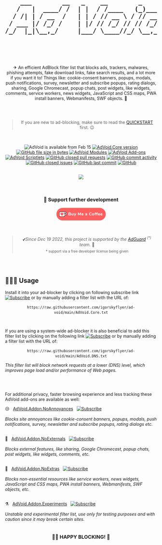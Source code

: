 <h2 align="center">
 <pre>
    ___        __   _    __        _      __
   /   |  ____/ /  | |  / /____   (_)____/ /
  / /| | / __  /   | | / // __ \ / // __  / 
 / ___ |/ /_/ /    | |/ // /_/ // // /_/ /  
/_/  |_|\__,_/     |___/ \____//_/ \__,_/   
                                            
 </pre>                                     
</h2>

<br>

<p align="center">✈ An efficient AdBlock filter list that blocks ads, trackers, malwares, phishing attempts, fake download links, fake search results, and a lot more if you want it to! Things like: cookie-consent banners, popups, modals, push notifications, survey, newsletter and subscribe popups, rating dialogs, sharing, Google Chromecast, popup chats, post widgets, like widgets, comments, service workers, news widgets, JavaScript and CSS maps, PWA install banners, Webmanifests, SWF objects. 👾</p>

<br>
<br>

<blockquote align="center">If you are new to ad-blocking, make sure to read the <a href="https://github.com/igorskyflyer/ad-void/blob/main/QUICKSTART.md" target="_blank">QUICKSTART</a> first. 😉</blockquote>

<br>
<br>

<div align="center" style="margin: auto;">
  <img src="https://custom-icon-badges.herokuapp.com/badge/launched-Feb%2015-0099ff?style=flat-square&logo=history" alt="AdVoid is available from Feb 15">
  <a href="https://github.com/igorskyflyer/ad-void/tree/main/AdVoid.Core.txt"><img alt="AdVoid.Core version" src="https://custom-icon-badges.herokuapp.com/badge/version-1.8.997-blue?style=flat-square&logo=rocket&logoColor=white&color=508cc7"></a>
  <a href="https://github.com/igorskyflyer/ad-void/tree/main/AdVoid.Core.txt"><img alt="GitHub file size in bytes" src="https://custom-icon-badges.herokuapp.com/github/size/igorskyflyer/ad-void/AdVoid.Core.txt?style=flat-square&logo=database&logoColor=white&color=269900"></a>
  <!--<img alt="Lines of code" src="https://custom-icon-badges.herokuapp.com/tokei/lines/github/igorskyflyer/ad-void?style=flat-square&logo=file-code&logoColor=white&color=3366ff">-->
  <a href="https://github.com/igorskyflyer/ad-void/tree/main/"><img alt="AdVoid Modules" src="https://custom-icon-badges.herokuapp.com/badge/modules-2-blue?style=flat-square&logo=package&logoColor=white&color=BF2745"></a>
  <a href="https://github.com/igorskyflyer/ad-void/tree/main/add-ons"><img alt="AdVoid Add-ons" src="https://custom-icon-badges.herokuapp.com/badge/add--ons-5-blue?style=flat-square&logo=package&logoColor=white&color=9933ff"></a>
  <a href="https://github.com/igorskyflyer/ad-void/tree/main/scriptlets"><img alt="AdVoid Scriptlets" src="https://custom-icon-badges.herokuapp.com/badge/scriptlets-1-blue?style=flat-square&logo=note&logoColor=white&color=0A94A9"></a>
  <a href="https://github.com/igorskyflyer/ad-void/pulls?q=is%3Apr+is%3Aclosed"><img alt="GitHub closed pull requests" src="https://custom-icon-badges.herokuapp.com/github/issues-pr-closed-raw/igorskyflyer/ad-void?color=0f167d&style=flat-square&logo=git-pull-request&logoColor=white&label=closed%20PRs"></a>
  <a href="https://github.com/igorskyflyer/ad-void/commits/"><img alt="GitHub commit activity" src="https://custom-icon-badges.herokuapp.com/github/commit-activity/m/igorskyflyer/ad-void?style=flat-square&label=commits&logo=checklist&logoColor=white&color=006600"></a>
  <a href="https://github.com/igorskyflyer/ad-void/issues?q=is%3Aissue+is%3Aclosed"><img alt="GitHub closed issues" src="https://custom-icon-badges.herokuapp.com/github/issues-closed/igorskyflyer/ad-void?style=flat-square&logo=issue-closed&logoColor=white&color=3333ff"></a>
  <a href="https://github.com/igorskyflyer/ad-void/commits/"><img alt="GitHub last commit" src="https://custom-icon-badges.herokuapp.com/github/last-commit/igorskyflyer/ad-void?style=flat-square&label=last%20updated&logo=git-commit&logoColor=white&color=e65c00"></a>
  <a href="https://github.com/igorskyflyer/ad-void/tree/main/LICENSE.txt"><img alt="GitHub" src="https://custom-icon-badges.herokuapp.com/github/license/igorskyflyer/ad-void?style=flat-square&logo=law&logoColor=white&color=cc0099"></a>
</div>

<br>

<p align="center">
 <a href="https://github.com/igorskyflyer/ad-void/actions/workflows/generator.yml"><img src="https://github.com/igorskyflyer/ad-void/actions/workflows/generator.yml/badge.svg"></a>
</p>

<br>

<div align="center">
	<h3>💖 Support further development</h3>
	<a href="https://ko-fi.com/igorskyflyer" target="_blank"><img src="https://raw.githubusercontent.com/igorskyflyer/igorskyflyer/main/assets/ko-fi.png" alt="Donate to igorskyflyer" width="164"></a>
</div>

<br>
<br>

<blockquote align="center">
	💕<em>Since Dec 19 2022, this project is supported by the <a href="https://adguard.com" target="_blank">AdGuard</a> <sup>(*)</sup> team.</em> 🥳
	<br>
	<sub>* support via a free developer license being given</sub>
</blockquote>

<br>
<br>

## 🤹🏼‍♂️ Usage

Install it into your ad-blocker by clicking on following subscribe link <a href="https://subscribe.adblockplus.org/?location=https://raw.githubusercontent.com/igorskyflyer/ad-void/main/AdVoid.Core.txt&title=AdVoid.Core"><img alt="Subscribe" src="https://custom-icon-badges.herokuapp.com/badge/subscribe-blue?style=flat-square&logo=plug&logoColor=white&color=6666ff"></a> or by manually adding a filter list with the URL of: <br>

<p align="center">
 <code>https://raw.githubusercontent.com/igorskyflyer/ad-void/main/AdVoid.Core.txt</code>
</p>

<br>

If you are using a system-wide ad-blocker it is also beneficial to add this filter list by clicking on the following link <a href="https://subscribe.adblockplus.org/?location=https://raw.githubusercontent.com/igorskyflyer/ad-void/main/AdVoid.DNS.txt&title=AdVoid.DNS"><img alt="Subscribe" src="https://custom-icon-badges.herokuapp.com/badge/subscribe-blue?style=flat-square&logo=plug&logoColor=white&color=4f147d"></a> or by manually adding a filter list with the URL of: <br>

<p align="center">
 <code>https://raw.githubusercontent.com/igorskyflyer/ad-void/main/AdVoid.DNS.txt</code>
</p>

_This filter list will block network requests at a lower (DNS) level, which improves page load and/or performance of Web pages._

<br>

<br>

For additional privacy, faster browsing experience and less tracking these AdVoid add-ons are available as well:
<br>

😒 &nbsp; [AdVoid.Addon.NoAnnoyances](https://github.com/igorskyflyer/ad-void/blob/main/add-ons/AdVoid.Addon.NoAnnoyances.txt) &nbsp; <a href="https://subscribe.adblockplus.org/?location=https://raw.githubusercontent.com/igorskyflyer/ad-void/main/add-ons/AdVoid.Addon.NoAnnoyances.txt&title=AdVoid.Addon.NoAnnoyances"><img alt="Subscribe" src="https://custom-icon-badges.herokuapp.com/badge/subscribe-blue?style=flat-square&logo=plug&logoColor=white&color=003366"></a>
<br>
<br>
<em>Blocks site annoyances like cookie-consent banners, popups, modals, push notifications, survey, newsletter and subscribe popups, rating dialogs etc.</em>
<br>
<br>

💫 &nbsp; [AdVoid.Addon.NoExternals](https://github.com/igorskyflyer/ad-void/blob/main/add-ons/AdVoid.Addon.NoExternals.txt) &nbsp; <a href="https://subscribe.adblockplus.org/?location=https://raw.githubusercontent.com/igorskyflyer/ad-void/main/add-ons/AdVoid.Addon.NoExternals.txt&title=AdVoid.Addon.NoExternals"><img alt="Subscribe" src="https://custom-icon-badges.herokuapp.com/badge/subscribe-blue?style=flat-square&logo=plug&logoColor=white&color=006600"></a>
<br>
<br>
<em>Blocks external features, like sharing, Google Chromecast, popup chats, post widgets, like widgets, comments, etc.</em>
<br>
<br>

🦄 &nbsp; [AdVoid.Addon.NoExtras](https://github.com/igorskyflyer/ad-void/blob/main/add-ons/AdVoid.Addon.NoExtras.txt) &nbsp; <a href="https://subscribe.adblockplus.org/?location=https://raw.githubusercontent.com/igorskyflyer/ad-void/main/add-ons/AdVoid.Addon.NoExtras.txt&title=AdVoid.Addon.NoExtras"><img alt="Subscribe" src="https://custom-icon-badges.herokuapp.com/badge/subscribe-blue?style=flat-square&logo=plug&logoColor=white&color=990033"></a>
<br>
<br>
<em>Blocks non-essential resources like service workers, news widgets, JavaScript and CSS maps, PWA install banners, Webmanifests, SWF objects, etc.</em>
<br>
<br>

⚗️ &nbsp; [AdVoid.Addon.Experiments](https://github.com/igorskyflyer/ad-void/blob/main/add-ons/AdVoid.Addon.Experiments.txt) &nbsp; <a href="https://subscribe.adblockplus.org/?location=https://raw.githubusercontent.com/igorskyflyer/ad-void/main/add-ons/AdVoid.Addon.Experiments.txt&title=AdVoid.Addon.Experiments"><img alt="Subscribe" src="https://custom-icon-badges.herokuapp.com/badge/subscribe-blue?style=flat-square&logo=plug&logoColor=white&color=000066"></a>
<br>
<br>
<em>Unstable and experimental filter list, use only for testing purposes and with caution since it may break certain sites.</em>
<br>
<br>

<h3 align="center">🕺🏻 HAPPY BLOCKING! 🥳</h3>
